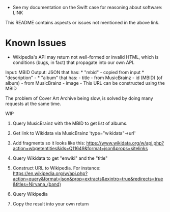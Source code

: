 
* See my documentation on the Swift case for reasoning about software:
LINK

This README contains aspects or issues not mentioned in the above link.

# Known Issues

* Wikipedia's API may return not well-formed or invalid HTML, which is conditions (bugs, in fact) that propagate into our own API.

Input: MBID
Output: JSON that has:
    * "mbid" - copied from input
    * "description" - 
    * "album" that has:
        - title     - from MusicBrainz
        - id (MBID) (of album) - from MusicBrainz
        - image     - This URL can be constructed using the MBID

The problem of Cover Art Archive being slow, is solved by doing many requests at the same time.


WIP
1. Query MusicBrainz with the MBID to get list of albums.
2. Get link to Wikidata via MusicBrainz 'type="wikidata"->url'
3. Add fragments so it looks like this:
    https://www.wikidata.org/w/api.php?action=wbgetentities&ids=Q11649&format=json&props=sitelinks

4. Query Wikidata to get "enwiki" and the "title"
5. Construct URL to Wikipedia. For instance:
    https://en.wikipedia.org/w/api.php?action=query&format=json&prop=extracts&exintro=true&redirects=true&titles=Nirvana_(band)
6. Query Wikipedia
7. Copy the result into your own return


